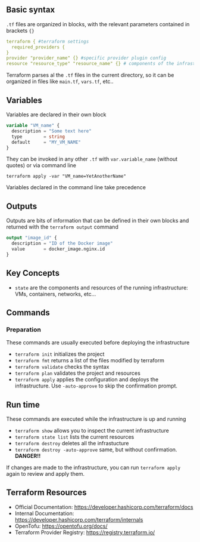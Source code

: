 ## Basic syntax
`.tf` files are organized in blocks, with the relevant parameters contained in brackets `{}`
```yml
terraform { #terraform settings
  required_providers {
}
provider "provider_name" {} #specific provider plugin config 
resource "resource_type" "resource_name" {} # components of the infrastructure
```
Terraform parses al the `.tf` files in the current directory, so it can be organized in files like `main.tf`, `vars.tf`, etc..

## Variables
Variables are declared in their own block
```tf
variable "VM_name" {
  description = "Some text here"
  type        = string
  default     = "MY_VM_NAME"
}
```
They can be invoked in any other `.tf` with `var.variable_name` (without quotes) or via command line
```
terraform apply -var "VM_name=YetAnotherName"
```
Variables declared in the command line take precedence

## Outputs
Outputs are bits of information that can be defined in their own blocks and returned with the `terraform output` command

```tf
output "image_id" {
  description = "ID of the Docker image"
  value       = docker_image.nginx.id
}
```
## Key Concepts
* `state` are the components and resources of the running infrastructure: VMs, containers, networks, etc...

## Commands
### Preparation
These commands are usually executed before deploying the infrastructure
* `terraform init` initializes the project
* `terraform fmt` returns a list of the files modified by terraform
* `terraform validate` checks the syntax
* `terraform plan` validates the project and resources
* `terraform apply` applies the configuration and deploys the infrastructure. Use `-auto-approve` to skip the confirmation prompt. 
## Run time
These commands are executed while the infrastructure is up and running
* `terraform show` allows you to inspect the current infrastructure
* `terraform state list` lists the current resources
* `terraform destroy` deletes all the infrastucture
* `terraform destroy -auto-approve` same, but without confirmation. **DANGER!!** 

If changes are made to the infrastructure, you can run `terraform apply` again to review and apply them.

## Terraform Resources

* Official Documentation: https://developer.hashicorp.com/terraform/docs
* Internal Documentation: https://developer.hashicorp.com/terraform/internals
* OpenTofu: https://opentofu.org/docs/
* Terraform Provider Registry: https://registry.terraform.io/

